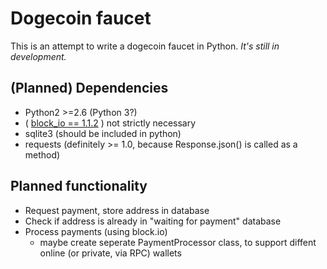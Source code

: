 # Dogecoin faucet

This is an attempt to write a dogecoin faucet in Python.
*It's still in development.*

## (Planned) Dependencies

 - Python2 >=2.6 (Python 3?)
 - ( [block_io == 1.1.2](https://block.io/api/simple/python) ) not strictly necessary
 - sqlite3 (should be included in python)
 - requests (definitely >= 1.0, because Response.json() is called as a method)

## Planned functionality

- Request payment, store address in database
- Check if address is already in "waiting for payment" database
- Process payments (using block.io)
    * maybe create seperate PaymentProcessor class,
      to support diffent online (or private, via RPC) wallets
